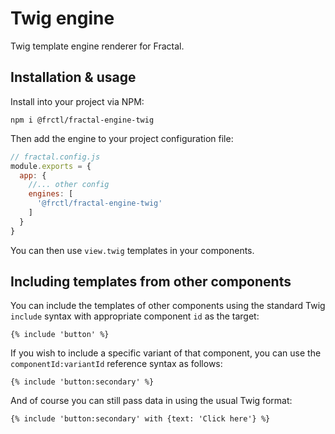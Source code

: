 # Twig engine

Twig template engine renderer for Fractal.

## Installation & usage

Install into your project via NPM:

```
npm i @frctl/fractal-engine-twig
```

Then add the engine to your project configuration file:

```js
// fractal.config.js
module.exports = {
  app: {
    //... other config
    engines: [
      '@frctl/fractal-engine-twig'
    ]
  }
}
```

You can then use `view.twig` templates in your components.

## Including templates from other components

You can include the templates of other components using the standard Twig `include` syntax with appropriate component `id` as the target:

```twig
{% include 'button' %}
```

If you wish to include a specific variant of that component, you can use the `componentId:variantId` reference syntax as follows:

```twig
{% include 'button:secondary' %}
```

And of course you can still pass data in using the usual Twig format:

```twig
{% include 'button:secondary' with {text: 'Click here'} %}
```
